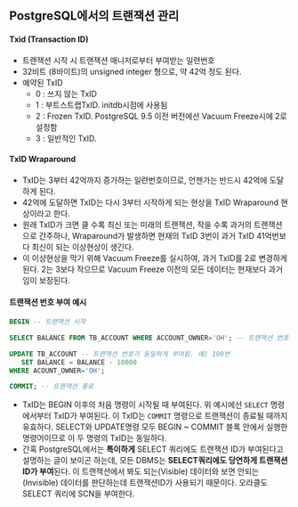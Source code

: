 ## PostgreSQL에서의 트랜잭션 관리

#### Txid (Transaction ID)
- 트랜잭션 시작 시 트랜잭션 매니저로부터 부여받는 일련번호
- 32비트 (8바이트)의 unsigned integer 형으로, 약 42억 정도 된다.
- 예약된 TxID
  - 0 : 쓰지 않는 TxID
  - 1 : 부트스트랩TxID. initdb시점에 사용됨
  - 2 : Frozen TxID. PostgreSQL 9.5 이전 버전에선 Vacuum Freeze시에 2로 설정함
  - 3 : 일반적인 TxID.

#### TxID Wraparound
- TxID는 3부터 42억까지 증가하는 일련번호이므로, 언젠가는 반드시 42억에 도달하게 된다.
- 42억에 도달하면 TxID는 다시 3부터 시작하게 되는 현상을 TxID Wraparound 현상이라고 한다.
- 원래 TxID가 크면 클 수록 최신 또는 미래의 트랜잭션, 작을 수록 과거의 트랜잭션으로 간주하나, Wraparound가 발생하면 현재의 TxID 3번이 과거 TxID 41억번보다 최신이 되는 이상현상이 생긴다.
- 이 이상현상을 막기 위해 Vacuum Freeze를 실시하여, 과거 TxID를 2로 변경하게 된다. 2는 3보다 작으므로 Vacuum Freeze 이전의 모든 데이터는 현재보다 과거임이 보장된다.

#### 트랜잭션 번호 부여 예시
```sql
BEGIN -- 트랜잭션 시작

SELECT BALANCE FROM TB_ACCOUNT WHERE ACCOUNT_OWNER='OH'; -- 트랜잭션 번호 부여됨. 예) 100번

UPDATE TB_ACCOUNT -- 트랜잭션 번호가 동일하게 부여됨. 예) 100번
   SET BALANCE = BALANCE - 10000
WHERE ACOUNT_OWNER='OH';

COMMIT; -- 트랜잭션 종료
```
- TxID는 BEGIN 이후의 처음 명령이 시작될 때 부여된다. 위 예시에선 `SELECT` 명령에서부터 TxID가 부여된다. 이 TxID는 `COMMIT` 명령으로 트랜잭션이 종료될 때까지 유효하다. SELECT와 UPDATE명령 모두 BEGIN ~ COMMIT 블록 안에서 실행한 명령어이므로 이 두 명령의 TxID는 동일하다.
- 간혹 PostgreSQL에서는 **특이하게** SELECT 쿼리에도 트랜잭션 ID가 부여된다고 설명하는 글이 보이곤 하는데, 모든 DBMS는 **SELECT쿼리에도 당연하게 트랜잭션ID가 부여**된다. 이 트랜잭션에서 봐도 되는(Visible) 데이터와 보면 안되는(Invisible) 데이터를 판단하는데 트랜잭션ID가 사용되기 때문이다. 오라클도 SELECT 쿼리에 SCN을 부여한다.
